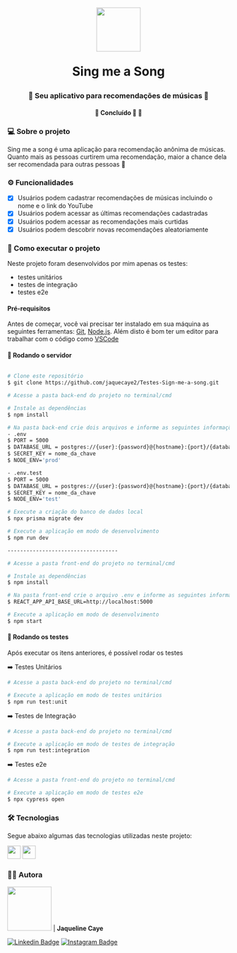 <h1 align="center">
    <img  src="https://www.svgrepo.com/show/55038/music.svg" width="100"> 
    <p>Sing me a Song</p>
</h1>

<h3 align="center">
   🎵 Seu aplicativo para recomendações de músicas 🎵
</h3>

<h4 align="center">
	🚧 Concluído 🚀 🚧
</h4>

### 💻 Sobre o projeto

Sing me a song é uma aplicação para recomendação anônima de músicas. Quanto mais as pessoas curtirem uma recomendação, maior a chance dela ser recomendada para outras pessoas 🙂

### ⚙️ Funcionalidades

- [x] Usuários podem cadastrar recomendações de músicas incluindo o nome e o link do YouTube
- [x] Usuários podem acessar as últimas recomendações cadastradas
- [x] Usuários podem acessar as recomendações mais curtidas
- [x] Usuários podem descobrir novas recomendações aleatoriamente

### 🚀 Como executar o projeto

Neste projeto foram desenvolvidos por mim apenas os testes:
- testes unitários
- testes de integração
- testes e2e

#### Pré-requisitos

Antes de começar, você vai precisar ter instalado em sua máquina as seguintes ferramentas:
[Git](https://git-scm.com), [Node.js](https://nodejs.org/en/). 
Além disto é bom ter um editor para trabalhar com o código como [VSCode](https://code.visualstudio.com/)

#### 🎲 Rodando o servidor

```bash

# Clone este repositório
$ git clone https://github.com/jaquecaye2/Testes-Sign-me-a-song.git

# Acesse a pasta back-end do projeto no terminal/cmd

# Instale as dependências
$ npm install

# Na pasta back-end crie dois arquivos e informe as seguintes informações no arquivo:
- .env
$ PORT = 5000
$ DATABASE_URL = postgres://{user}:{password}@{hostname}:{port}/{database-name};
$ SECRET_KEY = nome_da_chave
$ NODE_ENV='prod'

- .env.test
$ PORT = 5000
$ DATABASE_URL = postgres://{user}:{password}@{hostname}:{port}/{database-name-test};
$ SECRET_KEY = nome_da_chave
$ NODE_ENV='test'

# Execute a criação do banco de dados local
$ npx prisma migrate dev

# Execute a aplicação em modo de desenvolvimento
$ npm run dev

-----------------------------------

# Acesse a pasta front-end do projeto no terminal/cmd

# Instale as dependências
$ npm install

# Na pasta front-end crie o arquivo .env e informe as seguintes informações no arquivo:
$ REACT_APP_API_BASE_URL=http://localhost:5000

# Execute a aplicação em modo de desenvolvimento
$ npm start
```

#### 🎲 Rodando os testes

Após executar os itens anteriores, é possível rodar os testes

➡️ <span> Testes Unitários </span>

```bash
# Acesse a pasta back-end do projeto no terminal/cmd

# Execute a aplicação em modo de testes unitários
$ npm run test:unit
```

➡️ <span> Testes de Integração </span>

```bash
# Acesse a pasta back-end do projeto no terminal/cmd

# Execute a aplicação em modo de testes de integração
$ npm run test:integration
```

➡️ <span> Testes e2e </span>

```bash
# Acesse a pasta front-end do projeto no terminal/cmd

# Execute a aplicação em modo de testes e2e
$ npx cypress open
```

### 🛠 Tecnologias

Segue abaixo algumas das tecnologias utilizadas neste projeto:

<img src="https://img.shields.io/badge/Cypress-17202C?style=for-the-badge&logo=cypress&logoColor=white" height="30px"/> <img src="https://img.shields.io/badge/Jest-C21325?style=for-the-badge&logo=jest&logoColor=white" height="30px"/>

### 👩🏻 Autora
<img style="border-radius: 200" src="https://avatars.githubusercontent.com/u/102393976?s=400&u=aba5f19bf20b58d80146b343326cdb4fac491351&v=4" width="100" alt=""/>          |           <b>Jaqueline Caye</b>

[![Linkedin Badge](https://img.shields.io/badge/-LinkedIn-blue?style=for-the-badge&logo=Linkedin&logoColor=white&link=https://www.linkedin.com/in/jaqueline-caye-614449137/)](https://www.linkedin.com/in/jaqueline-caye-614449137/)
[![Instagram Badge](https://img.shields.io/badge/Instagram-E4405F?style=for-the-badge&logo=instagram&logoColor=white&link=https://www.instagram.com/jaquecaye/?hl=pt)](https://www.instagram.com/jaquecaye/?hl=pt)

